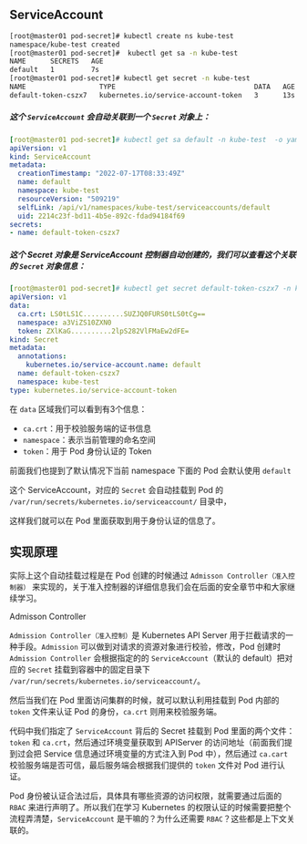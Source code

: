 ## ServiceAccount

```sh
[root@master01 pod-secret]# kubectl create ns kube-test
namespace/kube-test created
[root@master01 pod-secret]#  kubectl get sa -n kube-test
NAME      SECRETS   AGE
default   1         7s
[root@master01 pod-secret]# kubectl get secret -n kube-test
NAME                  TYPE                                  DATA   AGE
default-token-cszx7   kubernetes.io/service-account-token   3      13s
```

##### 这个 `ServiceAccount` 会自动关联到一个 `Secret` 对象上：

```yaml
[root@master01 pod-secret]# kubectl get sa default -n kube-test  -o yaml
apiVersion: v1
kind: ServiceAccount
metadata:
  creationTimestamp: "2022-07-17T08:33:49Z"
  name: default
  namespace: kube-test
  resourceVersion: "509219"
  selfLink: /api/v1/namespaces/kube-test/serviceaccounts/default
  uid: 2214c23f-bd11-4b5e-892c-fdad94184f69
secrets:
- name: default-token-cszx7
```

##### 这个 Secret 对象是 ServiceAccount 控制器自动创建的，我们可以查看这个关联的 `Secret` 对象信息：

```yaml
[root@master01 pod-secret]# kubectl get secret default-token-cszx7 -n kube-test -o yaml
apiVersion: v1
data:
  ca.crt: LS0tLS1C..........SUZJQ0FURS0tLS0tCg==
  namespace: a3ViZS10ZXN0
  token: ZXlKaG..........2lpS282VlFMaEw2dFE=
kind: Secret
metadata:
  annotations:
    kubernetes.io/service-account.name: default
  name: default-token-cszx7
  namespace: kube-test
type: kubernetes.io/service-account-token
```

在 `data` 区域我们可以看到有3个信息：

- `ca.crt`：用于校验服务端的证书信息
- `namespace`：表示当前管理的命名空间
- `token`：用于 Pod 身份认证的 Token

前面我们也提到了默认情况下当前 namespace 下面的 Pod 会默认使用 `default` 

这个 ServiceAccount，对应的 `Secret` 会自动挂载到 Pod 的 `/var/run/secrets/kubernetes.io/serviceaccount/` 目录中，

这样我们就可以在 Pod 里面获取到用于身份认证的信息了。

## 实现原理

实际上这个自动挂载过程是在 Pod 创建的时候通过 `Admisson Controller（准入控制器）` 来实现的，关于准入控制器的详细信息我们会在后面的安全章节中和大家继续学习。

Admisson Controller

`Admission Controller（准入控制）`是 Kubernetes API Server 用于拦截请求的一种手段。`Admission` 可以做到对请求的资源对象进行校验，修改，Pod 创建时 `Admission Controller` 会根据指定的的 `ServiceAccount`（默认的 default）把对应的 `Secret` 挂载到容器中的固定目录下 `/var/run/secrets/kubernetes.io/serviceaccount/`。

然后当我们在 Pod 里面访问集群的时候，就可以默认利用挂载到 Pod 内部的 `token` 文件来认证 Pod 的身份，`ca.crt` 则用来校验服务端。

代码中我们指定了 `ServiceAccount` 背后的 Secret 挂载到 Pod 里面的两个文件：`token` 和 `ca.crt`，然后通过环境变量获取到 APIServer 的访问地址（前面我们提到过会把 Service 信息通过环境变量的方式注入到 Pod 中），然后通过 `ca.cart` 校验服务端是否可信，最后服务端会根据我们提供的 `token` 文件对 Pod 进行认证。

Pod 身份被认证合法过后，具体具有哪些资源的访问权限，就需要通过后面的 `RBAC` 来进行声明了。所以我们在学习 Kubernetes 的权限认证的时候需要把整个流程弄清楚，`ServiceAccount` 是干嘛的？为什么还需要 `RBAC`？这些都是上下文关联的。